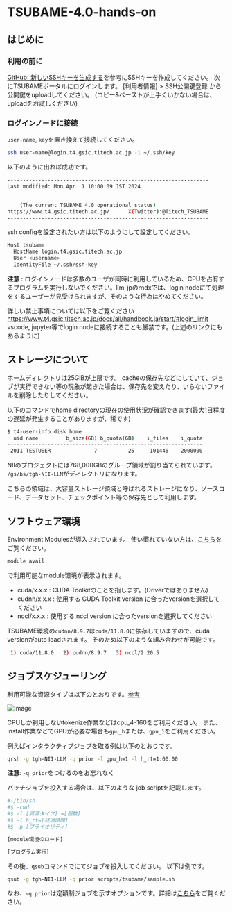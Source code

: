 # TSUBAME-4.0-hands-on

## はじめに

### 利用の前に

[GitHub: 新しいSSHキーを生成する](https://docs.github.com/ja/authentication/connecting-to-github-with-ssh/generating-a-new-ssh-key-and-adding-it-to-the-ssh-agent)を参考にSSHキーを作成してください。
次にTSUBAMEポータルにログインします。
[利用者情報] > SSH公開鍵登録 から 公開鍵をuploadしてください。
(コピー&ペーストが上手くいかない場合は、uploadをお試しください)

### ログインノードに接続

`user-name`, `key`を置き換えて接続してください。

```bash
ssh user-name@login.t4.gsic.titech.ac.jp -i ~/.ssh/key
```

以下のように出れば成功です。

```bash
-----------------------------------------------------------------
Last modified: Mon Apr  1 10:00:09 JST 2024


    (The current TSUBAME 4.0 operational status)
https://www.t4.gsic.titech.ac.jp/      X(Twitter):@Titech_TSUBAME
-----------------------------------------------------------------
```

ssh configを設定されたい方は以下のようにして設定してください。

```bash
Host tsubame
  HostName login.t4.gsic.titech.ac.jp
  User <username>
  IdentityFile ~/.ssh/ssh-key
```

**注意** : ログインノードは多数のユーザが同時に利用しているため、CPUを占有するプログラムを実行しないでください。llm-jpのｍdxでは、login nodeにて処理をするユーザーが見受けられますが、そのような行為はやめてください。

詳しい禁止事項については以下をご覧ください
https://www.t4.gsic.titech.ac.jp/docs/all/handbook.ja/start/#login_limit
vscode, jupyter等でlogin nodeに接続することも厳禁です。(上述のリンクにもあるように)


## ストレージについて

ホームディレクトリは25GiBが上限です。
cacheの保存先などにしていて、ジョブが実行できない等の現象が起きた場合は、保存先を変えたり、いらないファイルを削除したりしてください。

以下のコマンドでhome directoryの現在の使用状況が確認できます(最大1日程度の遅延が発生することがありますが、稀です)

```bash
$ t4-user-info disk home
  uid name         b_size(GB) b_quota(GB)    i_files    i_quota
---------------------------------------------------------------
 2011 TESTUSER              7          25     101446    2000000
```

NIIのプロジェクトには768,000GBのグループ領域が割り当てられています。
`/gs/bs/tgh-NII-LLM`がディレクトリになります。


こちらの領域は、大容量ストレージ領域と呼ばれるストレージになり、ソースコード、データセット、チェックポイント等の保存先として利用します。

## ソフトウェア環境

Environment Modulesが導入されています。
使い慣れていない方は、[こちら](https://modules.readthedocs.io/en/latest/)をご覧ください。

```bash
module avail
```

で利用可能なmodule環境が表示されます。

- cuda/x.x.x : CUDA Toolkitのことを指します。(Driverではありません)
- cudnn/x.x.x : 使用する CUDA Toolkit version に合ったversionを選択してください
- nccl/x.x.x : 使用する nccl version に合ったversionを選択してください

TSUBAME環境の`cudnn/8.9.7`は`cuda/11.8.0`に依存していますので、cuda versionがauto loadされます。
そのため以下のような組み合わせが可能です。

```bash
 1) cuda/11.8.0   2) cudnn/8.9.7   3) nccl/2.20.5
```

## ジョブスケジューリング

利用可能な資源タイプは以下のとおりです。[参考](https://www.t4.gsic.titech.ac.jp/docs/handbook.ja/jobs/#resource_type)

![image](https://github.com/okoge-kaz/TSUBAME-4.0-hands-on/assets/68278821/634eafe6-c55f-4f20-898f-b94d21de4897)

CPUしか利用しないtokenize作業などはcpu_4-160をご利用ください。
また、install作業などでGPUが必要な場合も`gpu_h`または、`gpu_1`をご利用ください。

例えばインタラクティブジョブを取る例は以下のとおりです。

```bash
qrsh -g tgh-NII-LLM -q prior -l gpu_h=1 -l h_rt=1:00:00
```

**注意**: `-q prior`をつけるのをお忘れなく


バッチジョブを投入する場合は、以下のような job scriptを記載します。

```bash
#!/bin/sh
#$ -cwd
#$ -l [資源タイプ] =[個数]
#$ -l h_rt=[経過時間]
#$ -p [プライオリティ]

[module環境のロード]

[プログラム実行]
```

その後、`qsub`コマンドでにてジョブを投入してください。
以下は例です。

```bash
qsub -g tgh-NII-LLM -q prior scripts/tsubame/sample.sh
```

なお、`-q prior`は定額制ジョブを示すオプションです。詳細は[こちら](https://www.t4.gsic.titech.ac.jp/docs/handbook.ja/jobs/#subscription_job)をご覧ください。

